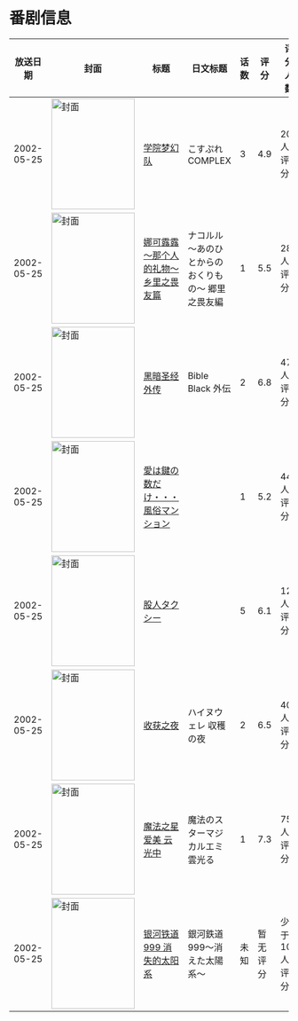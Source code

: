 # 番剧信息

|放送日期|封面|标题|日文标题|话数|评分|评分人数|
|---|---|---|---|---|---|---|
|2002-05-25|<img src="//lain.bgm.tv/pic/cover/c/61/7c/42785_8gaVQ.jpg" alt="封面" style="width:150px;height:200px;object-fit:cover;">|[学院梦幻队](https://bangumi.tv/subject/42785)|こすぷれCOMPLEX|3|4.9|20人评分|
|2002-05-25|<img src="//lain.bgm.tv/pic/cover/c/0f/fe/50581_WsKHG.jpg" alt="封面" style="width:150px;height:200px;object-fit:cover;">|[娜可露露 ～那个人的礼物～ 乡里之畏友篇](https://bangumi.tv/subject/50581)|ナコルル 〜あのひとからのおくりもの〜 郷里之畏友編|1|5.5|28人评分|
|2002-05-25|<img src="/img/no_icon_subject.png" alt="封面" style="width:150px;height:200px;object-fit:cover;">|[黑暗圣经 外传](https://bangumi.tv/subject/60375)|Bible Black 外伝|2|6.8|477人评分|
|2002-05-25|<img src="/img/no_icon_subject.png" alt="封面" style="width:150px;height:200px;object-fit:cover;">|[愛は鍵の数だけ・・・風俗マンション](https://bangumi.tv/subject/70233)||1|5.2|44人评分|
|2002-05-25|<img src="/img/no_icon_subject.png" alt="封面" style="width:150px;height:200px;object-fit:cover;">|[股人タクシー](https://bangumi.tv/subject/70266)||5|6.1|122人评分|
|2002-05-25|<img src="/img/no_icon_subject.png" alt="封面" style="width:150px;height:200px;object-fit:cover;">|[收获之夜](https://bangumi.tv/subject/74292)|ハイヌウェレ 収穫の夜|2|6.5|404人评分|
|2002-05-25|<img src="//lain.bgm.tv/pic/cover/c/01/b9/222893_z8gwn.jpg" alt="封面" style="width:150px;height:200px;object-fit:cover;">|[魔法之星爱美 云光中](https://bangumi.tv/subject/222893)|魔法のスターマジカルエミ 雲光る|1|7.3|75人评分|
|2002-05-25|<img src="//lain.bgm.tv/pic/cover/c/7f/3f/475204_CSx4E.jpg" alt="封面" style="width:150px;height:200px;object-fit:cover;">|[银河铁道999 消失的太阳系](https://bangumi.tv/subject/475204)|銀河鉄道999〜消えた太陽系〜|未知|暂无评分|少于10人评分|
